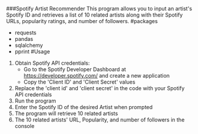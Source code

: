 ###Spotify Artist Recommender
This program allows you to input an artist's Spotify ID and retrieves a list of 10 related artists along with their Spotify URLs, popularity ratings, and number of followers.
#packages
- requests
- pandas
- sqlalchemy
- pprint
#Usage
1. Obtain Spotify API credentials:
	- Go to the Spotify Developer Dashboard at https://developer.spotify.com/ and create a new application
	- Copy the 'Client ID' and 'Client Secret' values
2. Replace the 'client id' and 'client secret' in the code with your Spotify API credentials
3. Run the program
4. Enter the Spotify ID of the desired Artist when prompted
5. The program will retrieve 10 related artists
6. The 10 related artists' URL, Popularity, and number of followers in the console
